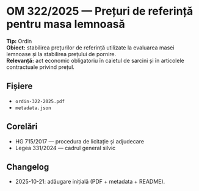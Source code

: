 # OM 322/2025 — Prețuri de referință pentru masa lemnoasă

**Tip:** Ordin  
**Obiect:** stabilirea prețurilor de referință utilizate la evaluarea masei lemnoase și la stabilirea prețului de pornire.  
**Relevanță:** act economic obligatoriu în caietul de sarcini și în articolele contractuale privind prețul.

## Fișiere
- `ordin-322-2025.pdf`
- `metadata.json`

## Corelări
- HG 715/2017 — procedura de licitație și adjudecare
- Legea 331/2024 — cadrul general silvic

## Changelog
- 2025-10-21: adăugare inițială (PDF + metadata + README).
